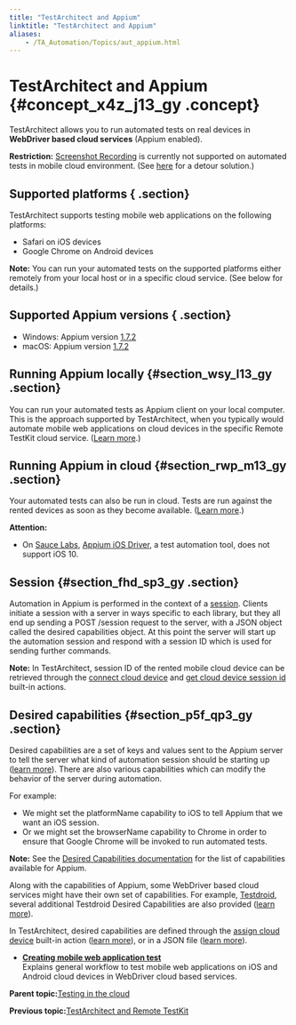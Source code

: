 ```yaml
--- 
title: "TestArchitect and Appium"
linktitle: "TestArchitect and Appium"
aliases: 
    - /TA_Automation/Topics/aut_appium.html
---
```

# TestArchitect and Appium {#concept_x4z_j13_gy .concept}

TestArchitect allows you to run automated tests on real devices in **WebDriver based cloud services** \(Appium enabled\).

**Restriction:** [Screenshot Recording](../../TA_Help/Topics/ug_Screenshot_recording.html) is currently not supported on automated tests in mobile cloud environment. \(See [here](../../TA_FAQ/Topics/faq.howto.screenshot_recording_mobile_cloud.html) for a detour solution.\)

## Supported platforms { .section}

TestArchitect supports testing mobile web applications on the following platforms:

-   Safari on iOS devices
-   Google Chrome on Android devices

**Note:** You can run your automated tests on the supported platforms either remotely from your local host or in a specific cloud service. \(See below for details.\)

## Supported Appium versions { .section}

-   Windows: Appium version [1.7.2](https://github.com/appium/appium/releases/)
-   macOS: Appium version [1.7.2](https://github.com/appium/appium/releases/)

## **Running Appium locally** {#section_wsy_l13_gy .section}

You can run your automated tests as Appium client on your local computer. This is the approach supported by TestArchitect, when you typically would automate mobile web applications on cloud devices in the specific Remote TestKit cloud service. \([Learn more](aut_app_cloud_testing_RTK.html).\)

## **Running Appium in cloud** {#section_rwp_m13_gy .section}

Your automated tests can also be run in cloud. Tests are run against the rented devices as soon as they become available. \([Learn more](aut_app_cloud_testing_Appium_automation.html).\)

**Attention:**

-   On [Sauce Labs](https://saucelabs.com/), [Appium iOS Driver](https://github.com/appium/appium-ios-driver), a test automation tool, does not support iOS 10.

## Session {#section_fhd_sp3_gy .section}

Automation in Appium is performed in the context of a [session](http://appium.io/slate/en/master/?ruby#appium-concepts). Clients initiate a session with a server in ways specific to each library, but they all end up sending a POST /session request to the server, with a JSON object called the desired capabilities object. At this point the server will start up the automation session and respond with a session ID which is used for sending further commands.

**Note:** In TestArchitect, session ID of the rented mobile cloud device can be retrieved through the [connect cloud device](bia_connect_cloud_device.html) and [get cloud device session id](bia_get_cloud_device_session_id.html) built-in actions.

## Desired capabilities {#section_p5f_qp3_gy .section}

Desired capabilities are a set of keys and values sent to the Appium server to tell the server what kind of automation session should be starting up \([learn more](http://appium.io/slate/en/master/?ruby#appium-concepts)\). There are also various capabilities which can modify the behavior of the server during automation.

For example:

-   We might set the platformName capability to iOS to tell Appium that we want an iOS session.
-   Or we might set the browserName capability to Chrome in order to ensure that Google Chrome will be invoked to run automated tests.

**Note:** See the [Desired Capabilities documentation](http://appium.io/slate/en/master/?ruby#appium-server-capabilities) for the list of capabilities available for Appium.

Along with the capabilities of Appium, some WebDriver based cloud services might have their own set of capabilities. For example, [Testdroid](https://cloud.testdroid.com/), several additional Testdroid Desired Capabilities are also provided \([learn more](http://docs.testdroid.com/appium/testdroid-desired-caps/)\).

In TestArchitect, desired capabilities are defined through the [assign cloud device](bia_assign_cloud_device.html) built-in action \([learn more](aut_app_cloud_testing_Appium_automation.html)\), or in a JSON file \([learn more](aut_app_cloud_testing_Appium_automation_json.html)\).

-   **[Creating mobile web application test](../../TA_Automation/Topics/aut_app_cloud_testing_creating_tests.html)**  
Explains general workflow to test mobile web applications on iOS and Android cloud devices in WebDriver cloud based services.

**Parent topic:**[Testing in the cloud](../../TA_Automation/Topics/aut_app_cloud_testing.html)

**Previous topic:**[TestArchitect and Remote TestKit](../../TA_Automation/Topics/aut_app_cloud_testing_RTK.html)

